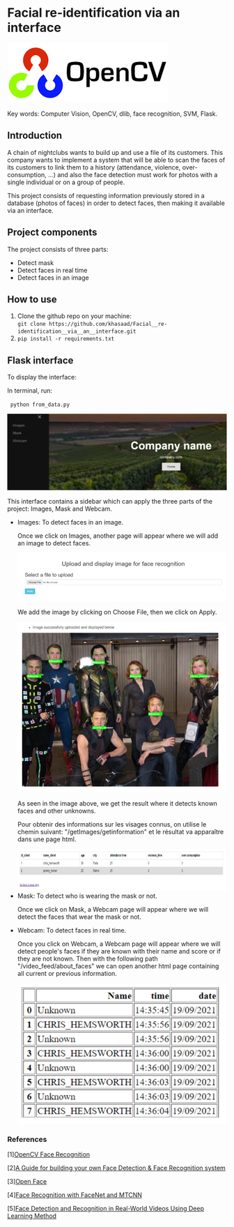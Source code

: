 <h1>Facial re-identification via an interface</h1>
<img src='https://github.com/khasaad/Facial__re-identification__via__an__interface/blob/master/Images_git/opencv.png'>

Key words: Computer Vision, OpenCV, dlib, face recognition, SVM, Flask.

<h2>Introduction</h2>
<p>A chain of nightclubs wants to build up and use a file of its customers. This company wants to implement a system that will be able to scan the faces of its customers to link them to a history (attendance, violence, over-consumption, ...) and also the face detection must work for photos with a single individual or on a group of people.</p>
<p>This project consists of requesting information previously stored in a database (photos of faces) in order to detect faces, then making it available via an interface.</p>

<h2>Project components</h2>
<p>The project consists of three parts:</p>
<ul>
  <li>Detect mask</li>
  <li>Detect faces in real time</li>
  <li>Detect faces in an image</li>
</ul>

<h2>How to use</h2>
<ol>
  <li>Clone the github repo on your machine:<br><code>git clone https://github.com/khasaad/Facial__re-identification__via__an__interface.git</code></li>
  <li><code>pip install -r requirements.txt</code></li>
</ol>

<h2>Flask interface</h2>

<p>To display the interface:</p>
<p>In terminal, run:</p>

 <code> python from_data.py</code>

<p></p>
<img src='https://github.com/khasaad/Facial__re-identification__via__an__interface/blob/master/Images_git/g1.PNG'>

<p>This interface contains a sidebar which can apply the three parts of the project: Images, Mask and Webcam.</p>

<ul>
  <li>Images: To detect faces in an image.</li>
  <p>Once we click on Images, another page will appear where we will add an image to detect faces.</p>
  <img src='https://github.com/khasaad/Facial__re-identification__via__an__interface/blob/master/Images_git/g2.PNG'>
  <p>We add the image by clicking on Choose File, then we click on Apply.</p>
  <img src='https://github.com/khasaad/Facial__re-identification__via__an__interface/blob/master/Images_git/g3.PNG'>
  <p>As seen in the image above, we get the result where it detects known faces and other unknowns.</p>
  <p>Pour obtenir des informations sur les visages connus, on utilise le chemin suivant: "/getImages/getinformation" et le résultat va apparaître dans une page html.</p>
  <img src='https://github.com/khasaad/Facial__re-identification__via__an__interface/blob/master/Images_git/g4.PNG'>
  <li>Mask: To detect who is wearing the mask or not.</li>
  <p>Once we click on Mask, a Webcam page will appear where we will detect the faces that wear the mask or not.</p>
  <li>Webcam: To detect faces in real time.</li>
  <p>Once you click on Webcam, a Webcam page will appear where we will detect people's faces if they are known with their name and score or if they are not known. Then with the    following path "/video_feed/about_faces" we can open another html page containing all current or previous information.</p>
  <img src='https://github.com/khasaad/Facial__re-identification__via__an__interface/blob/master/Images_git/g5.PNG'>
</ul>

<h3>References</h3>
<p>[1]<a href="https://www.pyimagesearch.com/2018/09/24/opencv-face-recognition/" target="_blank">OpenCV Face Recognition</a></p>
<p>[2]<a href="https://intellica-ai.medium.com/a-guide-for-building-your-own-face-detection-recognition-system-910560fe3eb7" target="_blank">A Guide for building your own Face Detection & Face Recognition system</a></p>
<p>[3]<a href="https://cmusatyalab.github.io/openface/" target="_blank">Open Face</a></p>
<p>[4]<a href="https://arsfutura.com/magazine/face-recognition-with-facenet-and-mtcnn/" target="_blank">Face Recognition with FaceNet and MTCNN</a></p>
<p>[5]<a href="https://ghaliahmed.wordpress.com/2018/10/13/abstract/" target="_blank">Face Detection and Recognition in Real-World Videos Using Deep Learning Method</a></p>
 
